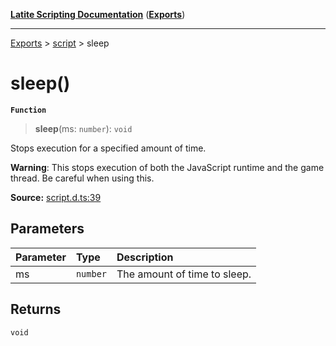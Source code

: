 [**Latite Scripting Documentation**](../../README.md) ([**Exports**](../../exports.md))

---

[Exports](../../exports.md) > [script](../index.md) > sleep

# sleep()

**`Function`**

> **sleep**(ms: `number`): `void`

Stops execution for a specified amount of time.

**Warning**: This stops execution of both the JavaScript runtime and the game thread. Be careful when using this.

**Source:** [script.d.ts:39](https://github.com/LatiteScripting/latitescripting.github.io/blob/1a915c6/definitions/script.d.ts#L39)

## Parameters

| Parameter | Type     | Description                  |
| :-------- | :------- | :--------------------------- |
| ms        | `number` | The amount of time to sleep. |

## Returns

`void`
